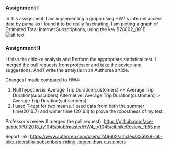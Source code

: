 ### Assignment I

In this assignment, I am implementing a graph using HW7's internet access data by puma as I found it to be really fascinating. I am ploting a graph of Estimated Total Internet Subscriptions, using the key B28002_001E.
![alt text](https://github.com/ace-gabriel/PUI2018_ty1045/blob/master/HW8_ty1045/Assignment1.png)

### Assignment II

I finish the citibike analysis and Perform the appropriate statistical test. I merged the pull requests from professor and take the advice and suggestions. And I write the analysis in an Authorea article.

Changes I made compared to HW4:

1) Null hypothesis: Average Trip Duration(customers) <= Average Trip Duration(subscribers)
   Alternative: Average Trip Duration(customers) > Average Trip Duration(subscribers)
2) I used T-test for two means. I used data from both the summer time(2016.7) and winter time (2016.1) to prove the robostness of my test.

Professor's review (I merged the pull request): https://github.com/ace-gabriel/PUI2018_ty1045/blob/master/HW4_ty1045/citibikeReview_fb55.md

Report link: https://www.authorea.com/users/249602/articles/335939-citi-bike-ridership-subscribers-riding-longer-than-customers

